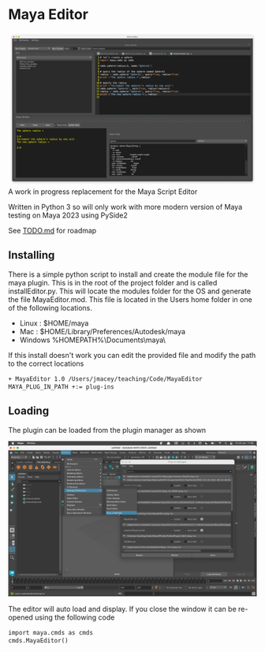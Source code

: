 # Maya Editor

![alt](images/Screenshot.png)
A work in progress replacement for the Maya Script Editor

Written in Python 3 so will only work with more modern version of Maya testing on Maya 2023 using PySide2 

See [TODO.md](TODO.md) for roadmap

## Installing

There is a simple python script to install and create the module file for the maya plugin. This is in the root of the project folder and is called installEditor.py. This will locate the modules folder for the OS and generate the file MayaEditor.mod. This file is located in the Users home folder in one of the following locations.

- Linux : $HOME/maya
- Mac : $HOME/Library/Preferences/Autodesk/maya
- Windows  %HOMEPATH%\\Documents\\maya\\


If this install doesn't work you can edit the provided file and modify the path to the correct locations

```
+ MayaEditor 1.0 /Users/jmacey/teaching/Code/MayaEditor
MAYA_PLUG_IN_PATH +:= plug-ins
```

## Loading 

The plugin can be loaded from the plugin manager as shown

![alt](images/loadplugin.png)

The editor will auto load and display. If you close the window it can be re-opened using the following code

```
import maya.cmds as cmds
cmds.MayaEditor()
```


